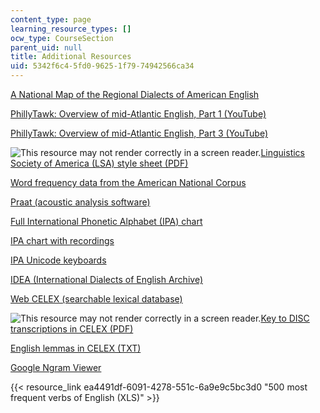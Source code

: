 ```yaml
---
content_type: page
learning_resource_types: []
ocw_type: CourseSection
parent_uid: null
title: Additional Resources
uid: 5342f6c4-5fd0-9625-1f79-74942566ca34
---
```


[A National Map of the Regional Dialects of American English](https://www.ling.upenn.edu/phono_atlas/NationalMap/NationalMap.html) 

[PhillyTawk: Overview of mid-Atlantic English, Part 1 (YouTube)](https://www.youtube.com/watch?v=yq9NBJ0sG48)

[PhillyTawk: Overview of mid-Atlantic English, Part 3 (YouTube)](https://www.youtube.com/watch?v=QLDjE33_uRM)

![This resource may not render correctly in a screen reader.](/images/inacessible.gif)[Linguistics Society of America (LSA) style sheet (PDF)](https://www.linguisticsociety.org/sites/default/files/style-sheet_0.pdf)

[Word frequency data from the American National Corpus](http://www.anc.org/data/anc-second-release/frequency-data/)

[Praat (acoustic analysis software)](http://www.fon.hum.uva.nl/praat/)

[Full International Phonetic Alphabet (IPA) chart](https://www.internationalphoneticassociation.org/content/full-ipa-chart)

[IPA chart with recordings](http://web.uvic.ca/ling/resources/ipa/charts/IPAlab/IPAlab.htm)

[IPA Unicode keyboards](http://scripts.sil.org/cms/scripts/page.php?site_id=nrsi&id=UniIPAKeyboard)

[IDEA (International Dialects of English Archive)](https://www.dialectsarchive.com/)

[Web CELEX (searchable lexical database)](http://celex.mpi.nl/)

![This resource may not render correctly in a screen reader.](/images/inacessible.gif)[Key to DISC transcriptions in CELEX (PDF)](http://groups.linguistics.northwestern.edu/speech_comm_group/documents/CELEX/Phonetic%20codes%20for%20CELEX.pdf)

[English lemmas in CELEX (TXT)](./resolveuid/8a6470ebb4308a0cc874f73fe24d7b61)

[Google Ngram Viewer](https://books.google.com/ngrams)

{{< resource_link ea4491df-6091-4278-551c-6a9e9c5bc3d0 "500 most frequent verbs of English (XLS)" >}}